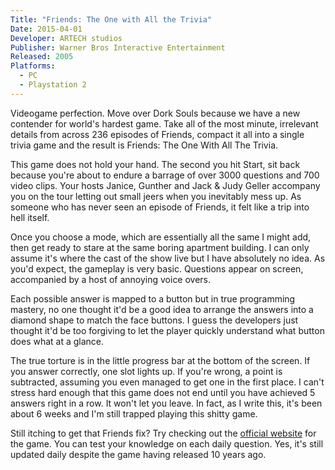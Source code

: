 ```yaml
---
Title: "Friends: The One with All the Trivia"
Date: 2015-04-01
Developer: ARTECH studios  
Publisher: Warner Bros Interactive Entertainment  
Released: 2005  
Platforms:
  - PC
  - Playstation 2
---
```


Videogame perfection. Move over Dork Souls because we have a new contender for
world's hardest game. Take all of the most minute, irrelevant details from
across 236 episodes of Friends, compact it all into a single trivia game and
the result is Friends: The One With All The Trivia.  
  
This game does not hold your hand. The second you hit Start, sit back because
you're about to endure a barrage of over 3000 questions and 700 video clips.
Your hosts Janice, Gunther and Jack & Judy Geller accompany you on the tour
letting out small jeers when you inevitably mess up. As someone who has never
seen an episode of Friends, it felt like a trip into hell itself.  
  
Once you choose a mode, which are essentially all the same I might add, then
get ready to stare at the same boring apartment building. I can only assume
it's where the cast of the show live but I have absolutely no idea. As you'd
expect, the gameplay is very basic. Questions appear on screen, accompanied by
a host of annoying voice overs.  
  
Each possible answer is mapped to a button but in true programming mastery, no
one thought it'd be a good idea to arrange the answers into a diamond shape to
match the face buttons. I guess the developers just thought it'd be too
forgiving to let the player quickly understand what button does what at a
glance.  
  
The true torture is in the little progress bar at the bottom of the screen. If
you answer correctly, one slot lights up. If you're wrong, a point is
subtracted, assuming you even managed to get one in the first place. I can't
stress hard enough that this game does not end until you have achieved 5
answers right in a row. It won't let you leave. In fact, as I write this, it's
been about 6 weeks and I'm still trapped playing this shitty game.  
  
Still itching to get that Friends fix? Try checking out the [official
website](http://friendstriviagame.warnerbros.com/index.php) for the game. You
can test your knowledge on each daily question. Yes, it's still updated daily
despite the game having released 10 years ago.  

